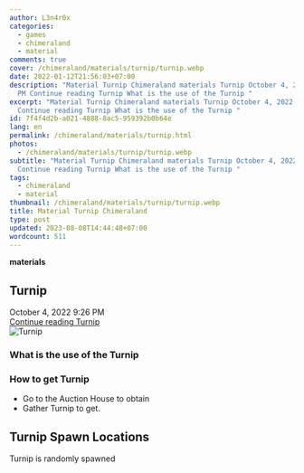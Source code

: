 ```yaml
---
author: L3n4r0x
categories:
  - games
  - chimeraland
  - material
comments: true
cover: /chimeraland/materials/turnip/turnip.webp
date: 2022-01-12T21:56:03+07:00
description: "Material Turnip Chimeraland materials Turnip October 4, 2022 9:26
  PM Continue reading Turnip What is the use of the Turnip "
excerpt: "Material Turnip Chimeraland materials Turnip October 4, 2022 9:26 PM
  Continue reading Turnip What is the use of the Turnip "
id: 7f4f4d2b-a021-4888-8ac5-959392b0b64e
lang: en
permalink: /chimeraland/materials/turnip.html
photos:
  - /chimeraland/materials/turnip/turnip.webp
subtitle: "Material Turnip Chimeraland materials Turnip October 4, 2022 9:26 PM
  Continue reading Turnip What is the use of the Turnip "
tags:
  - chimeraland
  - material
thumbnail: /chimeraland/materials/turnip/turnip.webp
title: Material Turnip Chimeraland
type: post
updated: 2023-08-08T14:44:48+07:00
wordcount: 511
---
```


<link
  rel="stylesheet"
  href="https://rawcdn.githack.com/dimaslanjaka/Web-Manajemen/870a349/css/bootstrap-5-3-0-alpha3-wrapper.css"
/>
<section id="bootstrap-wrapper">
  <div data-bs-theme="dark">
    <div
      class="row g-0 border rounded overflow-hidden flex-md-row mb-4 shadow-sm position-relative bg-dark text-light"
    >
      <div class="col p-4 d-flex flex-column position-static">
        <strong class="d-inline-block mb-2 text-success">materials</strong>
        <h2 class="mb-0">Turnip</h2>
        <div class="mb-1 text-muted">October 4, 2022 9:26 PM</div>
        <a
          href="/chimeraland/materials/turnip.html"
          class="stretched-link d-none text-primary"
          >Continue reading Turnip</a
        >
      </div>
      <div class="col-auto d-none d-md-block d-lg-block">
        <img
          src="https://www.webmanajemen.com/chimeraland/materials/turnip/turnip.webp"
          alt="Turnip"
        />
      </div>
    </div>
    <div class="row">
      <div class="col-lg-6 col-12 mb-2">
        <div class="card">
          <div class="card-body">
            <h3 class="card-title">What is the use of the Turnip</h3>
            <div class="card-text"><ul></ul></div>
          </div>
        </div>
      </div>
      <div class="col-lg-6 col-12 mb-2">
        <div class="card">
          <div class="card-body">
            <h3 class="card-title">How to get Turnip</h3>
            <div class="card-text">
              <ul>
                <li>Go to the Auction House to obtain</li>
                <li>Gather Turnip to get.</li>
              </ul>
            </div>
          </div>
        </div>
      </div>
      <div class="col-12 mb-2">
        <h2>Turnip Spawn Locations</h2>
        <p>Turnip is randomly spawned</p>
      </div>
    </div>
  </div>
</section>